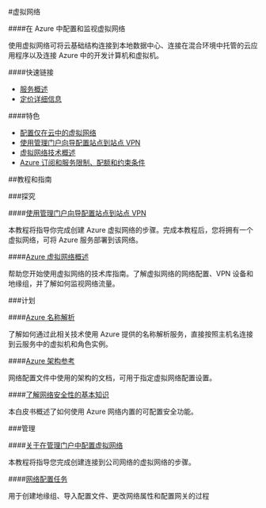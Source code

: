 
<properties linkid="dev-net-Networking" urlDisplayName="Windows Azure Networking" pageTitle="虚拟网络 - Azure 微软云" metaKeywords="Networking,虚拟网络,托管应用,数据中心,虚拟机,站点到站点VPN,名称解析,Azure 门户" description="在 Azure 中配置和监视虚拟网络。使用虚拟网络可将云基础结构连接到本地数据中心、连接在混合环境中托管的云应用程序以及连接 Azure 中的开发计算机和虚拟机。" metaCanonical="" services="Networking" documentationCenter="Services" title="Configure and monitor virtual networks in Azure" authors="" solutions="" manager="" editor="" />
<tags ms.service="Networking"
    ms.date=""
    wacn.date=""
    />



#虚拟网络

####在 Azure 中配置和监视虚拟网络</h4>

使用虚拟网络可将云基础结构连接到本地数据中心、连接在混合环境中托管的云应用程序以及连接 Azure 中的开发计算机和虚拟机。

####快速链接

-   [服务概述](/home/features/networking/)
-   [定价详细信息](/home/features/networking/#price)
      
####特色

-   [配置仅在云中的虚拟网络](http://msdn.microsoft.com/zh-cn/library/azure/dn631643.aspx)
-   [使用管理门户向导配置站点到站点 VPN](http://msdn.microsoft.com/zh-cn/library/azure/dn133795.aspx)
-   [虚拟网络技术概述](http://msdn.microsoft.com/zh-cn/library/azure/jj156007.aspx)
-   [Azure 订阅和服务限制、配额和约束条件](/zh-cn/documentation/articles/azure-subscription-service-limits/)

##教程和指南

###探究

####[使用管理门户向导配置站点到站点 VPN](http://msdn.microsoft.com/zh-cn/library/azure/dn133795.aspx)

本教程将指导你完成创建 Azure 虚拟网络的步骤。完成本教程后，您将拥有一个虚拟网络，可将 Azure 服务部署到该网络。

####[Azure 虚拟网络概述](http://msdn.microsoft.com/zh-cn/library/azure/jj156007.aspx)

帮助您开始使用虚拟网络的技术库指南。了解虚拟网络的网络配置、VPN 设备和地缘组，并了解如何监视网络流量。

###计划

####[Azure 名称解析](http://msdn.microsoft.com/zh-cn/library/azure/jj156088.aspx)

了解如何通过此相关技术使用 Azure 提供的名称解析服务，直接按照主机名连接到云服务中的虚拟机和角色实例。

####[Azure 架构参考](http://msdn.microsoft.com/library/azure/dd179398)      

网络配置文件中使用的架构的文档，可用于指定虚拟网络配置设置。</p>

####[了解网络安全性的基本知识](http://go.microsoft.com/fwlink/p/?linkid=389558&clcid=0x804)

本白皮书概述了如何使用 Azure 网络内置的可配置安全功能。      

###管理

####[关于在管理门户中配置虚拟网络](http://msdn.microsoft.com/zh-cn/library/azure/jj156074.aspx)

本教程将指导您完成创建连接到公司网络的虚拟网络的步骤。

####[网络配置任务](http://msdn.microsoft.com/zh-cn/library/azure/jj156206.aspx)

用于创建地缘组、导入配置文件、更改网络属性和配置网关的过程



